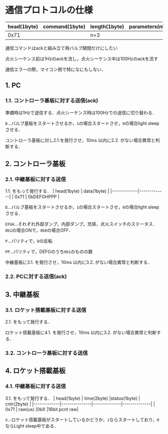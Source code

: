 # 通信プロトコルの仕様
| head(1byte) | command(1byte) | length(1byte)    | parameters(nbyte) |
|-------------|----------------|------------------|-------------------|
| 0x71        |                | n+3              |                   |

通信コマンドはackと組み立て時バルブ開閉だけにしたい

点火シーケンス前は1Hzのackを流し，点火シーケンス中は100Hzのackを流す

通信エラーの際，マイコン側で特になにもしない．

## 1. PC
### 1.1. コントローラ基板に対する送信(ack)
準備時は1Hzで送信する．点火シーケンス時は100Hzでの送信に切り替わる．

`D`...バルブ基板をスタートさせるか，`1`の場合スタートさせ，`0`の場合light sleepさせる．

コントローラ基板に対し2.1.を発行させ，10ms 以内に2.2. がない場合異常と判断する．

## 2. コントローラ基板
### 2.1. 中継基板に対する送信
1.1. をもって発行する．
| head(1byte) | data(1byte) |
|-------------|-------------|
| 0x71        | 0bDEFGHPPP  |

`D`...バルブ基板をスタートさせるか，`1`の場合スタートさせ，`0`の場合light sleepさせる．

`EFGH`...それぞれ外部ダンプ，内部ダンプ，充填，点火スイッチのステータス．`0b1`の場合ONで，`0b0`の場合OFF．

`P`...パリティで，`D`の反転

`PP`...パリティで，DEFGのうち`0b1`のものの数

中継基板に3.1. を発行させ，10ms 以内に3.2. がない場合異常と判断する．

### 2.2. PCに対する送信(ack)

## 3. 中継基板
### 3.1. ロケット搭載基板に対する送信
2.1. をもって発行する．


ロケット搭載基板に4.1. を発行させ，10ms 以内に3.2. がない場合異常と判断する．

### 3.2. コントローラ基板に対する送信


## 4. ロケット搭載基板
### 4.1. 中継基板に対する送信
3.1. をもって発行する．
| head(1byte) | time(2byte)   |status(1byte) | cntr(2byte)  |
|-------------|---------------|--------------|--------------|
| 0x71        | raw(us)       |0bX           |16bit pcnt raw|

`X`...ロケット搭載基板がスタートしているかどうか，`1`ならスタートしており，`0`ならLight sleep中である．